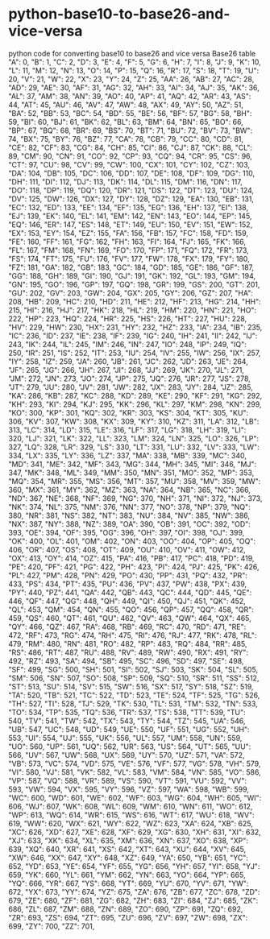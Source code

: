 # python-base10-to-base26-and-vice-versa
python code for converting base10 to base26 and vice versa
Base26 table
"A": 0,
  "B": 1,
  "C": 2,
  "D": 3,
  "E": 4,
  "F": 5,
  "G": 6,
  "H": 7,
  "I": 8,
  "J": 9,
  "K": 10,
  "L": 11,
  "M": 12,
  "N": 13,
  "O": 14,
  "P": 15,
  "Q": 16,
  "R": 17,
  "S": 18,
  "T": 19,
  "U": 20,
  "V": 21,
  "W": 22,
  "X": 23,
  "Y": 24,
  "Z": 25,
  "AA": 26,
  "AB": 27,
  "AC": 28,
  "AD": 29,
  "AE": 30,
  "AF": 31,
  "AG": 32,
  "AH": 33,
  "AI": 34,
  "AJ": 35,
  "AK": 36,
  "AL": 37,
  "AM": 38,
  "AN": 39,
  "AO": 40,
  "AP": 41,
  "AQ": 42,
  "AR": 43,
  "AS": 44,
  "AT": 45,
  "AU": 46,
  "AV": 47,
  "AW": 48,
  "AX": 49,
  "AY": 50,
  "AZ": 51,
  "BA": 52,
  "BB": 53,
  "BC": 54,
  "BD": 55,
  "BE": 56,
  "BF": 57,
  "BG": 58,
  "BH": 59,
  "BI": 60,
  "BJ": 61,
  "BK": 62,
  "BL": 63,
  "BM": 64,
  "BN": 65,
  "BO": 66,
  "BP": 67,
  "BQ": 68,
  "BR": 69,
  "BS": 70,
  "BT": 71,
  "BU": 72,
  "BV": 73,
  "BW": 74,
  "BX": 75,
  "BY": 76,
  "BZ": 77,
  "CA": 78,
  "CB": 79,
  "CC": 80,
  "CD": 81,
  "CE": 82,
  "CF": 83,
  "CG": 84,
  "CH": 85,
  "CI": 86,
  "CJ": 87,
  "CK": 88,
  "CL": 89,
  "CM": 90,
  "CN": 91,
  "CO": 92,
  "CP": 93,
  "CQ": 94,
  "CR": 95,
  "CS": 96,
  "CT": 97,
  "CU": 98,
  "CV": 99,
  "CW": 100,
  "CX": 101,
  "CY": 102,
  "CZ": 103,
  "DA": 104,
  "DB": 105,
  "DC": 106,
  "DD": 107,
  "DE": 108,
  "DF": 109,
  "DG": 110,
  "DH": 111,
  "DI": 112,
  "DJ": 113,
  "DK": 114,
  "DL": 115,
  "DM": 116,
  "DN": 117,
  "DO": 118,
  "DP": 119,
  "DQ": 120,
  "DR": 121,
  "DS": 122,
  "DT": 123,
  "DU": 124,
  "DV": 125,
  "DW": 126,
  "DX": 127,
  "DY": 128,
  "DZ": 129,
  "EA": 130,
  "EB": 131,
  "EC": 132,
  "ED": 133,
  "EE": 134,
  "EF": 135,
  "EG": 136,
  "EH": 137,
  "EI": 138,
  "EJ": 139,
  "EK": 140,
  "EL": 141,
  "EM": 142,
  "EN": 143,
  "EO": 144,
  "EP": 145,
  "EQ": 146,
  "ER": 147,
  "ES": 148,
  "ET": 149,
  "EU": 150,
  "EV": 151,
  "EW": 152,
  "EX": 153,
  "EY": 154,
  "EZ": 155,
  "FA": 156,
  "FB": 157,
  "FC": 158,
  "FD": 159,
  "FE": 160,
  "FF": 161,
  "FG": 162,
  "FH": 163,
  "FI": 164,
  "FJ": 165,
  "FK": 166,
  "FL": 167,
  "FM": 168,
  "FN": 169,
  "FO": 170,
  "FP": 171,
  "FQ": 172,
  "FR": 173,
  "FS": 174,
  "FT": 175,
  "FU": 176,
  "FV": 177,
  "FW": 178,
  "FX": 179,
  "FY": 180,
  "FZ": 181,
  "GA": 182,
  "GB": 183,
  "GC": 184,
  "GD": 185,
  "GE": 186,
  "GF": 187,
  "GG": 188,
  "GH": 189,
  "GI": 190,
  "GJ": 191,
  "GK": 192,
  "GL": 193,
  "GM": 194,
  "GN": 195,
  "GO": 196,
  "GP": 197,
  "GQ": 198,
  "GR": 199,
  "GS": 200,
  "GT": 201,
  "GU": 202,
  "GV": 203,
  "GW": 204,
  "GX": 205,
  "GY": 206,
  "GZ": 207,
  "HA": 208,
  "HB": 209,
  "HC": 210,
  "HD": 211,
  "HE": 212,
  "HF": 213,
  "HG": 214,
  "HH": 215,
  "HI": 216,
  "HJ": 217,
  "HK": 218,
  "HL": 219,
  "HM": 220,
  "HN": 221,
  "HO": 222,
  "HP": 223,
  "HQ": 224,
  "HR": 225,
  "HS": 226,
  "HT": 227,
  "HU": 228,
  "HV": 229,
  "HW": 230,
  "HX": 231,
  "HY": 232,
  "HZ": 233,
  "IA": 234,
  "IB": 235,
  "IC": 236,
  "ID": 237,
  "IE": 238,
  "IF": 239,
  "IG": 240,
  "IH": 241,
  "II": 242,
  "IJ": 243,
  "IK": 244,
  "IL": 245,
  "IM": 246,
  "IN": 247,
  "IO": 248,
  "IP": 249,
  "IQ": 250,
  "IR": 251,
  "IS": 252,
  "IT": 253,
  "IU": 254,
  "IV": 255,
  "IW": 256,
  "IX": 257,
  "IY": 258,
  "IZ": 259,
  "JA": 260,
  "JB": 261,
  "JC": 262,
  "JD": 263,
  "JE": 264,
  "JF": 265,
  "JG": 266,
  "JH": 267,
  "JI": 268,
  "JJ": 269,
  "JK": 270,
  "JL": 271,
  "JM": 272,
  "JN": 273,
  "JO": 274,
  "JP": 275,
  "JQ": 276,
  "JR": 277,
  "JS": 278,
  "JT": 279,
  "JU": 280,
  "JV": 281,
  "JW": 282,
  "JX": 283,
  "JY": 284,
  "JZ": 285,
  "KA": 286,
  "KB": 287,
  "KC": 288,
  "KD": 289,
  "KE": 290,
  "KF": 291,
  "KG": 292,
  "KH": 293,
  "KI": 294,
  "KJ": 295,
  "KK": 296,
  "KL": 297,
  "KM": 298,
  "KN": 299,
  "KO": 300,
  "KP": 301,
  "KQ": 302,
  "KR": 303,
  "KS": 304,
  "KT": 305,
  "KU": 306,
  "KV": 307,
  "KW": 308,
  "KX": 309,
  "KY": 310,
  "KZ": 311,
  "LA": 312,
  "LB": 313,
  "LC": 314,
  "LD": 315,
  "LE": 316,
  "LF": 317,
  "LG": 318,
  "LH": 319,
  "LI": 320,
  "LJ": 321,
  "LK": 322,
  "LL": 323,
  "LM": 324,
  "LN": 325,
  "LO": 326,
  "LP": 327,
  "LQ": 328,
  "LR": 329,
  "LS": 330,
  "LT": 331,
  "LU": 332,
  "LV": 333,
  "LW": 334,
  "LX": 335,
  "LY": 336,
  "LZ": 337,
  "MA": 338,
  "MB": 339,
  "MC": 340,
  "MD": 341,
  "ME": 342,
  "MF": 343,
  "MG": 344,
  "MH": 345,
  "MI": 346,
  "MJ": 347,
  "MK": 348,
  "ML": 349,
  "MM": 350,
  "MN": 351,
  "MO": 352,
  "MP": 353,
  "MQ": 354,
  "MR": 355,
  "MS": 356,
  "MT": 357,
  "MU": 358,
  "MV": 359,
  "MW": 360,
  "MX": 361,
  "MY": 362,
  "MZ": 363,
  "NA": 364,
  "NB": 365,
  "NC": 366,
  "ND": 367,
  "NE": 368,
  "NF": 369,
  "NG": 370,
  "NH": 371,
  "NI": 372,
  "NJ": 373,
  "NK": 374,
  "NL": 375,
  "NM": 376,
  "NN": 377,
  "NO": 378,
  "NP": 379,
  "NQ": 380,
  "NR": 381,
  "NS": 382,
  "NT": 383,
  "NU": 384,
  "NV": 385,
  "NW": 386,
  "NX": 387,
  "NY": 388,
  "NZ": 389,
  "OA": 390,
  "OB": 391,
  "OC": 392,
  "OD": 393,
  "OE": 394,
  "OF": 395,
  "OG": 396,
  "OH": 397,
  "OI": 398,
  "OJ": 399,
  "OK": 400,
  "OL": 401,
  "OM": 402,
  "ON": 403,
  "OO": 404,
  "OP": 405,
  "OQ": 406,
  "OR": 407,
  "OS": 408,
  "OT": 409,
  "OU": 410,
  "OV": 411,
  "OW": 412,
  "OX": 413,
  "OY": 414,
  "OZ": 415,
  "PA": 416,
  "PB": 417,
  "PC": 418,
  "PD": 419,
  "PE": 420,
  "PF": 421,
  "PG": 422,
  "PH": 423,
  "PI": 424,
  "PJ": 425,
  "PK": 426,
  "PL": 427,
  "PM": 428,
  "PN": 429,
  "PO": 430,
  "PP": 431,
  "PQ": 432,
  "PR": 433,
  "PS": 434,
  "PT": 435,
  "PU": 436,
  "PV": 437,
  "PW": 438,
  "PX": 439,
  "PY": 440,
  "PZ": 441,
  "QA": 442,
  "QB": 443,
  "QC": 444,
  "QD": 445,
  "QE": 446,
  "QF": 447,
  "QG": 448,
  "QH": 449,
  "QI": 450,
  "QJ": 451,
  "QK": 452,
  "QL": 453,
  "QM": 454,
  "QN": 455,
  "QO": 456,
  "QP": 457,
  "QQ": 458,
  "QR": 459,
  "QS": 460,
  "QT": 461,
  "QU": 462,
  "QV": 463,
  "QW": 464,
  "QX": 465,
  "QY": 466,
  "QZ": 467,
  "RA": 468,
  "RB": 469,
  "RC": 470,
  "RD": 471,
  "RE": 472,
  "RF": 473,
  "RG": 474,
  "RH": 475,
  "RI": 476,
  "RJ": 477,
  "RK": 478,
  "RL": 479,
  "RM": 480,
  "RN": 481,
  "RO": 482,
  "RP": 483,
  "RQ": 484,
  "RR": 485,
  "RS": 486,
  "RT": 487,
  "RU": 488,
  "RV": 489,
  "RW": 490,
  "RX": 491,
  "RY": 492,
  "RZ": 493,
  "SA": 494,
  "SB": 495,
  "SC": 496,
  "SD": 497,
  "SE": 498,
  "SF": 499,
  "SG": 500,
  "SH": 501,
  "SI": 502,
  "SJ": 503,
  "SK": 504,
  "SL": 505,
  "SM": 506,
  "SN": 507,
  "SO": 508,
  "SP": 509,
  "SQ": 510,
  "SR": 511,
  "SS": 512,
  "ST": 513,
  "SU": 514,
  "SV": 515,
  "SW": 516,
  "SX": 517,
  "SY": 518,
  "SZ": 519,
  "TA": 520,
  "TB": 521,
  "TC": 522,
  "TD": 523,
  "TE": 524,
  "TF": 525,
  "TG": 526,
  "TH": 527,
  "TI": 528,
  "TJ": 529,
  "TK": 530,
  "TL": 531,
  "TM": 532,
  "TN": 533,
  "TO": 534,
  "TP": 535,
  "TQ": 536,
  "TR": 537,
  "TS": 538,
  "TT": 539,
  "TU": 540,
  "TV": 541,
  "TW": 542,
  "TX": 543,
  "TY": 544,
  "TZ": 545,
  "UA": 546,
  "UB": 547,
  "UC": 548,
  "UD": 549,
  "UE": 550,
  "UF": 551,
  "UG": 552,
  "UH": 553,
  "UI": 554,
  "UJ": 555,
  "UK": 556,
  "UL": 557,
  "UM": 558,
  "UN": 559,
  "UO": 560,
  "UP": 561,
  "UQ": 562,
  "UR": 563,
  "US": 564,
  "UT": 565,
  "UU": 566,
  "UV": 567,
  "UW": 568,
  "UX": 569,
  "UY": 570,
  "UZ": 571,
  "VA": 572,
  "VB": 573,
  "VC": 574,
  "VD": 575,
  "VE": 576,
  "VF": 577,
  "VG": 578,
  "VH": 579,
  "VI": 580,
  "VJ": 581,
  "VK": 582,
  "VL": 583,
  "VM": 584,
  "VN": 585,
  "VO": 586,
  "VP": 587,
  "VQ": 588,
  "VR": 589,
  "VS": 590,
  "VT": 591,
  "VU": 592,
  "VV": 593,
  "VW": 594,
  "VX": 595,
  "VY": 596,
  "VZ": 597,
  "WA": 598,
  "WB": 599,
  "WC": 600,
  "WD": 601,
  "WE": 602,
  "WF": 603,
  "WG": 604,
  "WH": 605,
  "WI": 606,
  "WJ": 607,
  "WK": 608,
  "WL": 609,
  "WM": 610,
  "WN": 611,
  "WO": 612,
  "WP": 613,
  "WQ": 614,
  "WR": 615,
  "WS": 616,
  "WT": 617,
  "WU": 618,
  "WV": 619,
  "WW": 620,
  "WX": 621,
  "WY": 622,
  "WZ": 623,
  "XA": 624,
  "XB": 625,
  "XC": 626,
  "XD": 627,
  "XE": 628,
  "XF": 629,
  "XG": 630,
  "XH": 631,
  "XI": 632,
  "XJ": 633,
  "XK": 634,
  "XL": 635,
  "XM": 636,
  "XN": 637,
  "XO": 638,
  "XP": 639,
  "XQ": 640,
  "XR": 641,
  "XS": 642,
  "XT": 643,
  "XU": 644,
  "XV": 645,
  "XW": 646,
  "XX": 647,
  "XY": 648,
  "XZ": 649,
  "YA": 650,
  "YB": 651,
  "YC": 652,
  "YD": 653,
  "YE": 654,
  "YF": 655,
  "YG": 656,
  "YH": 657,
  "YI": 658,
  "YJ": 659,
  "YK": 660,
  "YL": 661,
  "YM": 662,
  "YN": 663,
  "YO": 664,
  "YP": 665,
  "YQ": 666,
  "YR": 667,
  "YS": 668,
  "YT": 669,
  "YU": 670,
  "YV": 671,
  "YW": 672,
  "YX": 673,
  "YY": 674,
  "YZ": 675,
  "ZA": 676,
  "ZB": 677,
  "ZC": 678,
  "ZD": 679,
  "ZE": 680,
  "ZF": 681,
  "ZG": 682,
  "ZH": 683,
  "ZI": 684,
  "ZJ": 685,
  "ZK": 686,
  "ZL": 687,
  "ZM": 688,
  "ZN": 689,
  "ZO": 690,
  "ZP": 691,
  "ZQ": 692,
  "ZR": 693,
  "ZS": 694,
  "ZT": 695,
  "ZU": 696,
  "ZV": 697,
  "ZW": 698,
  "ZX": 699,
  "ZY": 700,
  "ZZ": 701,
